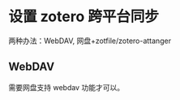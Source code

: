 # 设置 zotero 跨平台同步

两种办法：WebDAV, 网盘+zotfile/zotero-attanger

## WebDAV

需要网盘支持 webdav 功能才可以。
<!--stackedit_data:
eyJoaXN0b3J5IjpbLTEwNjcyNTk0NTJdfQ==
-->